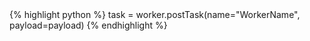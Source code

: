 <div class="ruby-ng">{% highlight python %}
task = worker.postTask(name="WorkerName", payload=payload)
{% endhighlight %}
</div>
